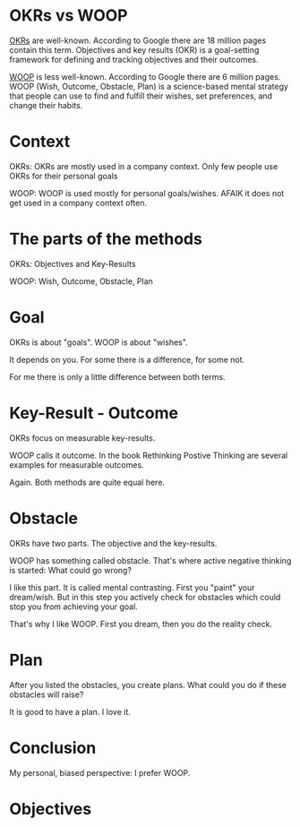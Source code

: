 # OKRs vs WOOP

[OKRs](https://en.wikipedia.org/wiki/OKR) are well-known. According to Google there are 18 million pages contain this term.
Objectives and key results (OKR) is a goal-setting framework for defining and tracking objectives and their outcomes.

[WOOP](https://woopmylife.org/) is less well-known. According to Google there are 6 million pages.
WOOP (Wish, Outcome, Obstacle, Plan) is a science-based mental strategy that people can use to find and fulfill their wishes, set preferences, and change their habits.


# Context

OKRs: OKRs are mostly used in a company context. Only few people use OKRs for their personal goals

WOOP: WOOP is used mostly for personal goals/wishes. AFAIK it does not get used in a company context often.

# The parts of the methods

OKRs: Objectives and Key-Results

WOOP: Wish, Outcome, Obstacle, Plan

# Goal

OKRs is about "goals". WOOP is about "wishes".

It depends on you. For some there is a difference, for some not.

For me there is only a little difference between both terms.

# Key-Result - Outcome

OKRs focus on measurable key-results.

WOOP calls it outcome. In the book Rethinking Postive Thinking are several examples for measurable outcomes.

Again. Both methods are quite equal here.

# Obstacle

OKRs have two parts. The objective and the key-results.

WOOP has something called obstacle. That's where active negative thinking is started: What could go wrong?

I like this part. It is called mental contrasting. First you "paint" your dream/wish. But in this step
you actively check for obstacles which could stop you from achieving your goal.

That's why I like WOOP. First you dream, then you do the reality check.

# Plan

After you listed the obstacles, you create plans. What could you do if these obstacles will raise?

It is good to have a plan. I love it.

# Conclusion

My personal, biased perspective: I prefer WOOP.



# Objectives

